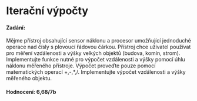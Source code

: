 # Iterační výpočty

#### Zadání:  
Mějme přístroj obsahující sensor náklonu a procesor umožňující jednoduché operace nad čísly s plovoucí řádovou čárkou. Přístroj chce uživatel používat pro měření vzdálenosti a výšky velkých objektů (budova, komín, strom). Implementujte funkce nutné pro výpočet vzdálenosti a výšky pomocí úhlu náklonu měřeného přístroje. Výpočet proveďte pouze pomocí matematických operací +,-,*,/. Implementujte výpočet vzdálenosti a výšky měřeného objektu.  

#### Hodnocení: 6,68/7b

